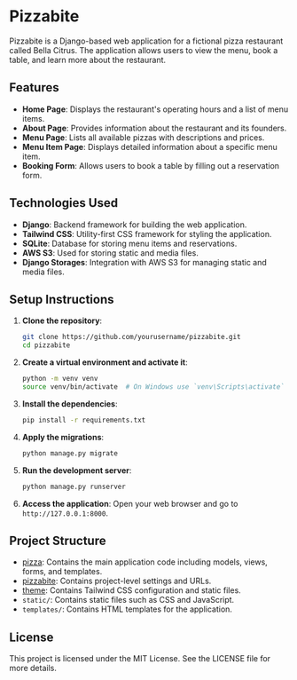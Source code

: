 # Pizzabite

Pizzabite is a Django-based web application for a fictional pizza restaurant called Bella Citrus. The application allows users to view the menu, book a table, and learn more about the restaurant.

## Features

- **Home Page**: Displays the restaurant's operating hours and a list of menu items.
- **About Page**: Provides information about the restaurant and its founders.
- **Menu Page**: Lists all available pizzas with descriptions and prices.
- **Menu Item Page**: Displays detailed information about a specific menu item.
- **Booking Form**: Allows users to book a table by filling out a reservation form.

## Technologies Used

- **Django**: Backend framework for building the web application.
- **Tailwind CSS**: Utility-first CSS framework for styling the application.
- **SQLite**: Database for storing menu items and reservations.
- **AWS S3**: Used for storing static and media files.
- **Django Storages**: Integration with AWS S3 for managing static and media files.

## Setup Instructions

1. **Clone the repository**:

   ```sh
   git clone https://github.com/yourusername/pizzabite.git
   cd pizzabite
   ```

2. **Create a virtual environment and activate it**:

   ```sh
   python -m venv venv
   source venv/bin/activate  # On Windows use `venv\Scripts\activate`
   ```

3. **Install the dependencies**:

   ```sh
   pip install -r requirements.txt
   ```

4. **Apply the migrations**:

   ```sh
   python manage.py migrate
   ```

5. **Run the development server**:

   ```sh
   python manage.py runserver
   ```

6. **Access the application**:
   Open your web browser and go to `http://127.0.0.1:8000`.

## Project Structure

- [pizza](http://_vscodecontentref_/0): Contains the main application code including models, views, forms, and templates.
- [pizzabite](http://_vscodecontentref_/1): Contains project-level settings and URLs.
- [theme](http://_vscodecontentref_/2): Contains Tailwind CSS configuration and static files.
- `static/`: Contains static files such as CSS and JavaScript.
- `templates/`: Contains HTML templates for the application.

## License

This project is licensed under the MIT License. See the LICENSE file for more details.
